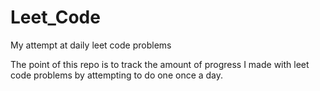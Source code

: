 # Leet_Code
My attempt at daily leet code problems

The point of this repo is to track the amount of progress I made with leet code problems by attempting to do one once a day.

